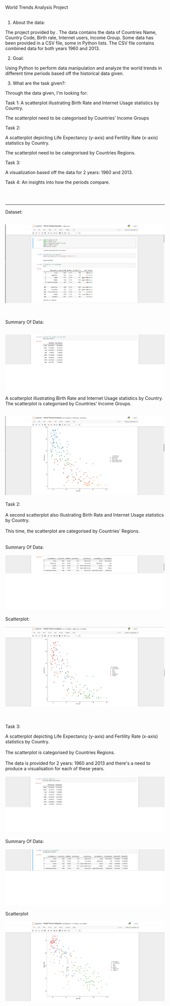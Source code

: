 World Trends Analysis Project
<br>
<br>
1. About the data: 

The project provided by  . The data contains the data of Countries Name, Country Code, 	Birth rate,	 Internet users, 	Income Group. Some data has been provided in a CSV file, some in Python lists. The CSV file contains combined data for both years 1960 and 2013. 

2. Goal: 

Using Python to perform data manipulation and analyze the world trends in different time periods based off the historical data given.

3. What are the task given?: 

Through the data given, I'm looking for:

Task 1: A  scatterplot illustrating Birth Rate and Internet Usage statistics by Country.

The scatterplot need to be categorised by Countries’ Income Groups

Task 2:

A scatterplot depicting Life Expectancy (y-axis) and Fertility Rate (x-axis) statistics by Country.

The scatterplot need to be categrorised by Countries Regions.

Task 3:

A visualization based off the data for 2 years: 1960 and 2013.


Task 4: An insights into how the periods compare.

<br>

<br>

<hr>

Dataset:
<br>
<br>

![](img/data1.png)

<br>
<br>
Summary Of Data:
<br>
<br>

![](img/data7.png)


A scatterplot illustrating Birth Rate and Internet Usage statistics by Country. The scatterplot is categorised by Countries' Income Groups.
<br>
<br>

![](img/data8.png)
<br>
<br>
Task 2:
<br>
<br>
A second scatterplot also illustrating Birth Rate and Internet Usage statistics by Country.
<br>
<br>
This time, the scatterplot are categorised by Countries’ Regions.
<br>
<br>
<br>
Summary Of Data:
<br>
<br>
![](img/data9.png)
<br>
<br>
Scatterplot: 
<br>
<br>
![](img/data10.png)
<br>
<br> 
<br>
<br>
Task 3:

A  scatterplot depicting Life Expectancy (y-axis) and Fertility Rate (x-axis) statistics by Country.
<br>
<br>
The scatterplot is categorised by Countries Regions.
<br>
<br>
The data is provided for 2 years: 1960 and 2013 and there's a need to produce a visualisation for each of these years.
<br>
<br>
![](img/data11.png)
<br>
<br>
Summary Of Data:
<br>
<br>
![](img/data12.png)
<br>
<br>
Scatterplot
<br>
<br>
![](img/data13.png)
